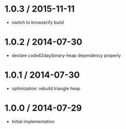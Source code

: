 
1.0.3 / 2015-11-11
==================

 * switch to browserify build

1.0.2 / 2014-07-30
==================

 * declare code42day/binary-heap dependency properly

1.0.1 / 2014-07-30
==================

 * optimization: rebuild triangle heap

1.0.0 / 2014-07-29
==================

 * Initial implementation
